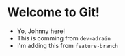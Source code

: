 # Welcome to Git!

- Yo, Johnny here!
- This is comming from `dev-adrain`
- I'm adding this from `feature-branch`
